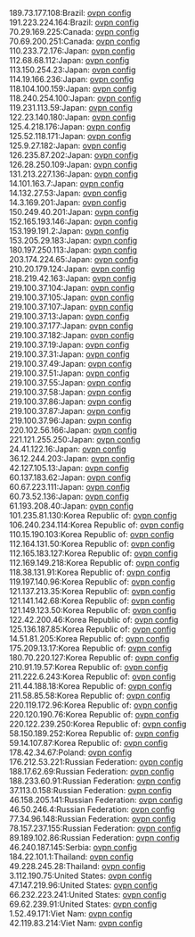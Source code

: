 189.73.177.108:Brazil: [ovpn config](vpn/189_73_177_108.ovpn)  
191.223.224.164:Brazil: [ovpn config](vpn/191_223_224_164.ovpn)  
70.29.169.225:Canada: [ovpn config](vpn/70_29_169_225.ovpn)  
70.69.200.251:Canada: [ovpn config](vpn/70_69_200_251.ovpn)  
110.233.72.176:Japan: [ovpn config](vpn/110_233_72_176.ovpn)  
112.68.68.112:Japan: [ovpn config](vpn/112_68_68_112.ovpn)  
113.150.254.23:Japan: [ovpn config](vpn/113_150_254_23.ovpn)  
114.19.166.236:Japan: [ovpn config](vpn/114_19_166_236.ovpn)  
118.104.100.159:Japan: [ovpn config](vpn/118_104_100_159.ovpn)  
118.240.254.100:Japan: [ovpn config](vpn/118_240_254_100.ovpn)  
119.231.113.59:Japan: [ovpn config](vpn/119_231_113_59.ovpn)  
122.23.140.180:Japan: [ovpn config](vpn/122_23_140_180.ovpn)  
125.4.218.176:Japan: [ovpn config](vpn/125_4_218_176.ovpn)  
125.52.118.171:Japan: [ovpn config](vpn/125_52_118_171.ovpn)  
125.9.27.182:Japan: [ovpn config](vpn/125_9_27_182.ovpn)  
126.235.87.202:Japan: [ovpn config](vpn/126_235_87_202.ovpn)  
126.28.250.109:Japan: [ovpn config](vpn/126_28_250_109.ovpn)  
131.213.227.136:Japan: [ovpn config](vpn/131_213_227_136.ovpn)  
14.101.163.7:Japan: [ovpn config](vpn/14_101_163_7.ovpn)  
14.132.27.53:Japan: [ovpn config](vpn/14_132_27_53.ovpn)  
14.3.169.201:Japan: [ovpn config](vpn/14_3_169_201.ovpn)  
150.249.40.201:Japan: [ovpn config](vpn/150_249_40_201.ovpn)  
152.165.193.146:Japan: [ovpn config](vpn/152_165_193_146.ovpn)  
153.199.191.2:Japan: [ovpn config](vpn/153_199_191_2.ovpn)  
153.205.29.183:Japan: [ovpn config](vpn/153_205_29_183.ovpn)  
180.197.250.113:Japan: [ovpn config](vpn/180_197_250_113.ovpn)  
203.174.224.65:Japan: [ovpn config](vpn/203_174_224_65.ovpn)  
210.20.179.124:Japan: [ovpn config](vpn/210_20_179_124.ovpn)  
218.219.42.163:Japan: [ovpn config](vpn/218_219_42_163.ovpn)  
219.100.37.104:Japan: [ovpn config](vpn/219_100_37_104.ovpn)  
219.100.37.105:Japan: [ovpn config](vpn/219_100_37_105.ovpn)  
219.100.37.107:Japan: [ovpn config](vpn/219_100_37_107.ovpn)  
219.100.37.13:Japan: [ovpn config](vpn/219_100_37_13.ovpn)  
219.100.37.177:Japan: [ovpn config](vpn/219_100_37_177.ovpn)  
219.100.37.182:Japan: [ovpn config](vpn/219_100_37_182.ovpn)  
219.100.37.19:Japan: [ovpn config](vpn/219_100_37_19.ovpn)  
219.100.37.31:Japan: [ovpn config](vpn/219_100_37_31.ovpn)  
219.100.37.49:Japan: [ovpn config](vpn/219_100_37_49.ovpn)  
219.100.37.51:Japan: [ovpn config](vpn/219_100_37_51.ovpn)  
219.100.37.55:Japan: [ovpn config](vpn/219_100_37_55.ovpn)  
219.100.37.58:Japan: [ovpn config](vpn/219_100_37_58.ovpn)  
219.100.37.86:Japan: [ovpn config](vpn/219_100_37_86.ovpn)  
219.100.37.87:Japan: [ovpn config](vpn/219_100_37_87.ovpn)  
219.100.37.96:Japan: [ovpn config](vpn/219_100_37_96.ovpn)  
220.102.56.166:Japan: [ovpn config](vpn/220_102_56_166.ovpn)  
221.121.255.250:Japan: [ovpn config](vpn/221_121_255_250.ovpn)  
24.41.122.16:Japan: [ovpn config](vpn/24_41_122_16.ovpn)  
36.12.244.203:Japan: [ovpn config](vpn/36_12_244_203.ovpn)  
42.127.105.13:Japan: [ovpn config](vpn/42_127_105_13.ovpn)  
60.137.183.62:Japan: [ovpn config](vpn/60_137_183_62.ovpn)  
60.67.223.111:Japan: [ovpn config](vpn/60_67_223_111.ovpn)  
60.73.52.136:Japan: [ovpn config](vpn/60_73_52_136.ovpn)  
61.193.208.40:Japan: [ovpn config](vpn/61_193_208_40.ovpn)  
101.235.81.130:Korea Republic of: [ovpn config](vpn/101_235_81_130.ovpn)  
106.240.234.114:Korea Republic of: [ovpn config](vpn/106_240_234_114.ovpn)  
110.15.190.103:Korea Republic of: [ovpn config](vpn/110_15_190_103.ovpn)  
112.164.131.50:Korea Republic of: [ovpn config](vpn/112_164_131_50.ovpn)  
112.165.183.127:Korea Republic of: [ovpn config](vpn/112_165_183_127.ovpn)  
112.169.149.218:Korea Republic of: [ovpn config](vpn/112_169_149_218.ovpn)  
118.38.131.91:Korea Republic of: [ovpn config](vpn/118_38_131_91.ovpn)  
119.197.140.96:Korea Republic of: [ovpn config](vpn/119_197_140_96.ovpn)  
121.137.213.35:Korea Republic of: [ovpn config](vpn/121_137_213_35.ovpn)  
121.141.142.68:Korea Republic of: [ovpn config](vpn/121_141_142_68.ovpn)  
121.149.123.50:Korea Republic of: [ovpn config](vpn/121_149_123_50.ovpn)  
122.42.200.46:Korea Republic of: [ovpn config](vpn/122_42_200_46.ovpn)  
125.136.187.85:Korea Republic of: [ovpn config](vpn/125_136_187_85.ovpn)  
14.51.81.205:Korea Republic of: [ovpn config](vpn/14_51_81_205.ovpn)  
175.209.13.17:Korea Republic of: [ovpn config](vpn/175_209_13_17.ovpn)  
180.70.220.127:Korea Republic of: [ovpn config](vpn/180_70_220_127.ovpn)  
210.91.19.57:Korea Republic of: [ovpn config](vpn/210_91_19_57.ovpn)  
211.222.6.243:Korea Republic of: [ovpn config](vpn/211_222_6_243.ovpn)  
211.44.188.18:Korea Republic of: [ovpn config](vpn/211_44_188_18.ovpn)  
211.58.85.58:Korea Republic of: [ovpn config](vpn/211_58_85_58.ovpn)  
220.119.172.96:Korea Republic of: [ovpn config](vpn/220_119_172_96.ovpn)  
220.120.190.76:Korea Republic of: [ovpn config](vpn/220_120_190_76.ovpn)  
220.122.239.250:Korea Republic of: [ovpn config](vpn/220_122_239_250.ovpn)  
58.150.189.252:Korea Republic of: [ovpn config](vpn/58_150_189_252.ovpn)  
59.14.107.87:Korea Republic of: [ovpn config](vpn/59_14_107_87.ovpn)  
178.42.34.67:Poland: [ovpn config](vpn/178_42_34_67.ovpn)  
176.212.53.221:Russian Federation: [ovpn config](vpn/176_212_53_221.ovpn)  
188.17.62.69:Russian Federation: [ovpn config](vpn/188_17_62_69.ovpn)  
188.233.60.91:Russian Federation: [ovpn config](vpn/188_233_60_91.ovpn)  
37.113.0.158:Russian Federation: [ovpn config](vpn/37_113_0_158.ovpn)  
46.158.205.141:Russian Federation: [ovpn config](vpn/46_158_205_141.ovpn)  
46.50.246.4:Russian Federation: [ovpn config](vpn/46_50_246_4.ovpn)  
77.34.96.148:Russian Federation: [ovpn config](vpn/77_34_96_148.ovpn)  
78.157.237.155:Russian Federation: [ovpn config](vpn/78_157_237_155.ovpn)  
89.189.102.86:Russian Federation: [ovpn config](vpn/89_189_102_86.ovpn)  
46.240.187.145:Serbia: [ovpn config](vpn/46_240_187_145.ovpn)  
184.22.101.1:Thailand: [ovpn config](vpn/184_22_101_1.ovpn)  
49.228.245.28:Thailand: [ovpn config](vpn/49_228_245_28.ovpn)  
3.112.190.75:United States: [ovpn config](vpn/3_112_190_75.ovpn)  
47.147.219.96:United States: [ovpn config](vpn/47_147_219_96.ovpn)  
66.232.223.241:United States: [ovpn config](vpn/66_232_223_241.ovpn)  
69.62.239.91:United States: [ovpn config](vpn/69_62_239_91.ovpn)  
1.52.49.171:Viet Nam: [ovpn config](vpn/1_52_49_171.ovpn)  
42.119.83.214:Viet Nam: [ovpn config](vpn/42_119_83_214.ovpn)  

